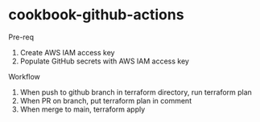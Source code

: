 # cookbook-github-actions

Pre-req
1. Create AWS IAM access key
2. Populate GitHub secrets with AWS IAM access key

Workflow

1. When push to github branch in terraform directory, run terraform plan
2. When PR on branch, put terraform plan in comment
3. When merge to main, terraform apply
